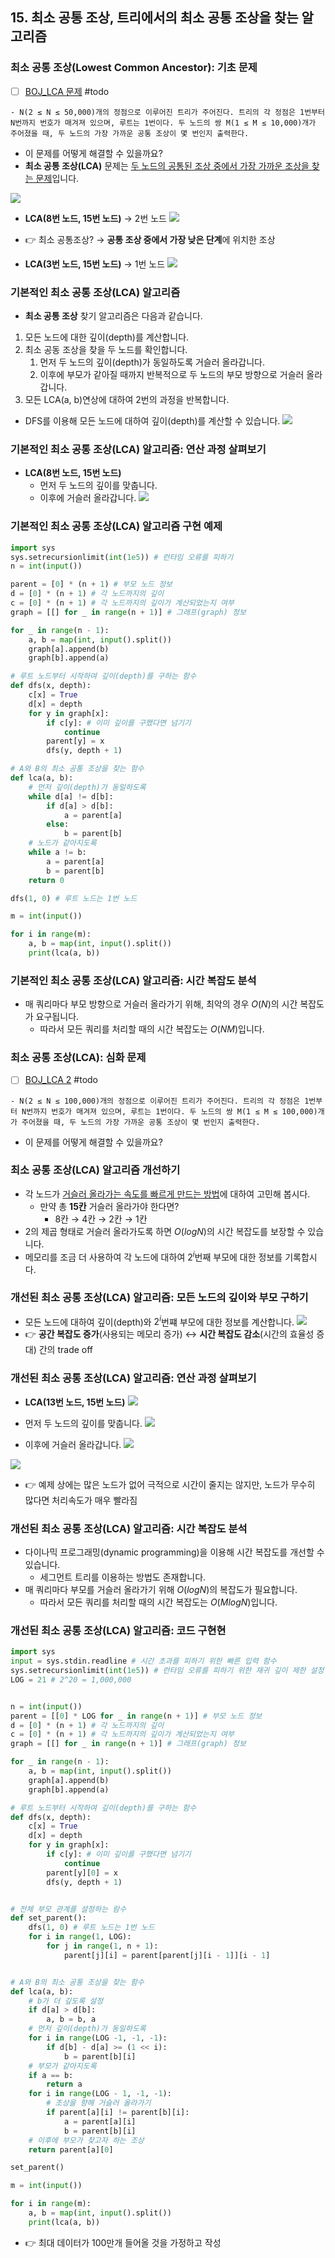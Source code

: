 ## 15. 최소 공통 조상, 트리에서의 최소 공통 조상을 찾는 알고리즘

### 최소 공통 조상(Lowest Common Ancestor): 기초 문제
- [ ] [BOJ_LCA 문제](https://www.acmicpc.net/problem/11437) #todo 
```ad-question
- N(2 ≤ N ≤ 50,000)개의 정점으로 이루어진 트리가 주어진다. 트리의 각 정점은 1번부터 N번까지 번호가 매겨져 있으며, 루트는 1번이다. 두 노드의 쌍 M(1 ≤ M ≤ 10,000)개가 주어졌을 때, 두 노드의 가장 가까운 공통 조상이 몇 번인지 출력한다.
```
- 이 문제를 어떻게 해결할 수 있을까요?
- **최소 공통 조상(LCA)** 문제는 <u>두 노드의 공통된 조상 중에서 가장 가까운 조상을 찾는 문제</u>입니다. 

![](15.%20Lowest%20Common%20Ancestor_.png)

- **LCA(8번 노드, 15번 노드)** → 2번 노드 
![](15.%20Lowest%20Common%20Ancestor_-1.png)
- 👉 최소 공통조상? → **공통 조상 중에서 가장 낮은 단계**에 위치한 조상

- **LCA(3번 노드, 15번 노드)** → 1번 노드
![](15.%20Lowest%20Common%20Ancestor_-2.png)


### 기본적인 최소 공통 조상(LCA) 알고리즘
- **최소 공통 조상** 찾기 알고리즘은 다음과 같습니다. 
1. 모든 노드에 대한 깊이(depth)를 계산합니다.
2. 최소 공동 조상을 찾을 두 노드를 확인합니다. 
	1. 먼저 두 노드의 깊이(depth)가 동일하도록 거슬러 올라갑니다.
	2. 이후에 부모가 같아질 때까지 반복적으로 두 노드의 부모 방향으로 거슬러 올라갑니다. 
3. 모든 LCA(a, b)연상에 대하여 2번의 과정을 반복합니다. 

- DFS를 이용해 모든 노드에 대하여 깊이(depth)를 계산할 수 있습니다.
![](15.%20Lowest%20Common%20Ancestor_-3.png)


### 기본적인 최소 공통 조상(LCA) 알고리즘: 연산 과정 살펴보기
- **LCA(8번 노드, 15번 노드)**
	- 먼저 두 노드의 깊이를 맞춥니다.
	- 이후에 거슬러 올라갑니다.
![](15.%20Lowest%20Common%20Ancestor_-4.png)

### 기본적인 최소 공통 조상(LCA) 알고리즘 구현 예제
```python
import sys
sys.setrecursionlimit(int(1e5)) # 런타임 오류를 피하기
n = int(input())

parent = [0] * (n + 1) # 부모 노드 정보
d = [0] * (n + 1) # 각 노드까지의 깊이
c = [0] * (n + 1) # 각 노드까지의 깊이가 계산되었는지 여부
graph = [[] for _ in range(n + 1)] # 그래프(graph) 정보

for _ in range(n - 1):
	a, b = map(int, input().split())
	graph[a].append(b)
	graph[b].append(a)

# 루트 노드부터 시작하여 깊이(depth)를 구하는 함수 
def dfs(x, depth):
	c[x] = True
	d[x] = depth
	for y in graph[x]:
		if c[y]: # 이미 깊이를 구했다면 넘기기
			continue
		parent[y] = x
		dfs(y, depth + 1)

# A와 B의 최소 공통 조상을 찾는 함수
def lca(a, b):
	# 먼저 깊이(depth)가 동일하도록 
	while d[a] != d[b]:
		if d[a] > d[b]:
			a = parent[a]
		else:
			b = parent[b]
	# 노드가 같아지도록
	while a != b:
		a = parent[a]
		b = parent[b]
	return 0

dfs(1, 0) # 루트 노드는 1번 노드

m = int(input())

for i in range(m):
	a, b = map(int, input().split())
	print(lca(a, b))
```

### 기본적인 최소 공통 조상(LCA) 알고리즘: 시간 복잡도 분석
- 매 쿼리마다 부모 방향으로 거슬러 올라가기 위해, 최악의 경우 $O(N)$의 시간 복잡도가 요구됩니다.
	- 따라서 모든 쿼리를 처리할 때의 시간 복잡도는 $O(NM)$입니다. 


### 최소 공통 조상(LCA): 심화 문제 
- [ ] [BOJ_LCA 2](https://www.acmicpc.net/problem/11438) #todo
```ad-question
- N(2 ≤ N ≤ 100,000)개의 정점으로 이루어진 트리가 주어진다. 트리의 각 정점은 1번부터 N번까지 번호가 매겨져 있으며, 루트는 1번이다. 두 노드의 쌍 M(1 ≤ M ≤ 100,000)개가 주어졌을 때, 두 노드의 가장 가까운 공통 조상이 몇 번인지 출력한다.
```
- 이 문제를 어떻게 해결할 수 있을까요?

### 최소 공통 조상(LCA) 알고리즘 개선하기
- 각 노드가 <u>거슬러 올라가는 속도를 빠르게 만드는 방법</u>에 대하여 고민해 봅시다. 
	- 만약 총 **15칸** 거슬러 올라가야 한다면?
		- 8칸 → 4칸 → 2칸 → 1칸
- 2의 제곱 형태로 거슬러 올라가도록 하면 $O(logN)$의 시간 복잡도를 보장할 수 있습니다. 
- 메모리를 조금 더 사용하여 각 노드에 대하여 $2^i$번째 부모에 대한 정보를 기록합시다. 

### 개선된 최소 공통 조상(LCA) 알고리즘: 모든 노드의 깊이와 부모 구하기
- 모든 노드에 대하여 깊이(depth)와 $2^i$번쨰 부모에 대한 정보를 계산합니다. 
![](15.%20Lowest%20Common%20Ancestor_-5.png)
- 👉 **공간 복잡도 증가**(사용되는 메모리 증가) ↔ **시간 복잡도 감소**(시간의 효율성 증대) 간의 trade off

### 개선된 최소 공통 조상(LCA) 알고리즘: 연산 과정 살펴보기
- **LCA(13번 노드, 15번 노드)**
![](15.%20Lowest%20Common%20Ancestor_-6.png)

- 먼저 두 노드의 깊이를 맞춥니다.
![](15.%20Lowest%20Common%20Ancestor_-7.png)

- 이후에 거슬러 올라갑니다. 
![](15.%20Lowest%20Common%20Ancestor_-8.png)


![](15.%20Lowest%20Common%20Ancestor_-9.png)

- 👉 예제 상에는 많은 노드가 없어 극적으로 시간이 줄지는 않지만, 노드가 무수히 많다면 처리속도가 매우 빨라짐

### 개선된 최소 공통 조상(LCA) 알고리즘: 시간 복잡도 분석
- 다이나믹 프로그래밍(dynamic programming)을 이용해 시간 복잡도를 개선할 수 있습니다. 
	- 세그먼트 트리를 이용하는 방법도 존재합니다. 
- 매 쿼리마다 부모를 거슬러 올라가기 위해 $O(logN)$의 복잡도가 필요합니다. 
	- 따라서 모든 쿼리를 처리할 때의 시간 복잡도는 $O(MlogN)$입니다.


### 개선된 최소 공통 조상(LCA) 알고리즘: 코드 구현현
```python
import sys
input = sys.stdin.readline # 시간 초과를 피하기 위한 빠른 입력 함수
sys.setrecursionlimit(int(1e5)) # 런타임 오류를 피하기 위한 재귀 깊이 제한 설정
LOG = 21 # 2^20 = 1,000,000


n = int(input())
parent = [[0] * LOG for _ in range(n + 1)] # 부모 노드 정보
d = [0] * (n + 1) # 각 노드까지의 깊이
c = [0] * (n + 1) # 각 노드까지의 깊이가 계산되었는지 여부
graph = [[] for _ in range(n + 1)] # 그래프(graph) 정보

for _ in range(n - 1):
	a, b = map(int, input().split())
	graph[a].append(b)
	graph[b].append(a)

# 루트 노드부터 시작하여 깊이(depth)를 구하는 함수 
def dfs(x, depth):
	c[x] = True
	d[x] = depth
	for y in graph[x]:
		if c[y]: # 이미 깊이를 구했다면 넘기기
			continue
		parent[y][0] = x
		dfs(y, depth + 1)


# 전체 부모 관계를 설정하는 람수
def set_parent():
	dfs(1, 0) # 루트 노드는 1번 노드
	for i in range(1, LOG):
		for j in range(1, n + 1):
			parent[j][i] = parent[parent[j][i - 1]][i - 1]


# A와 B의 최소 공통 조상을 찾는 함수
def lca(a, b):
	# b가 더 깊도록 설정
	if d[a] > d[b]:
		a, b = b, a
	# 먼저 깊이(depth)가 동일하도록 
	for i in range(LOG -1, -1, -1):
		if d[b] - d[a] >= (1 << i):
			b = parent[b][i]
	# 부모가 같아지도록
	if a == b:
		return a
	for i in range(LOG - 1, -1, -1):
		# 조상을 향해 거슬러 올라가기
		if parent[a][i] != parent[b][i]:
			a = parent[a][i]
			b = parent[b][i]
	# 이후에 부모가 찾고자 하는 조상
	return parent[a][0]

set_parent()

m = int(input())

for i in range(m):
	a, b = map(int, input().split())
	print(lca(a, b))
```
- 👉 최대 데이터가 100만개 들어올 것을 가정하고 작성

